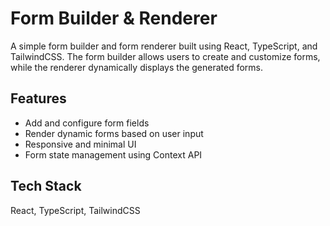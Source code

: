 # Form Builder & Renderer

A simple form builder and form renderer built using React, TypeScript, and TailwindCSS. The form builder allows users to create and customize forms, while the renderer dynamically displays the generated forms.

## Features

- Add and configure form fields
- Render dynamic forms based on user input
- Responsive and minimal UI
- Form state management using Context API


##  Tech Stack

React, TypeScript, TailwindCSS


